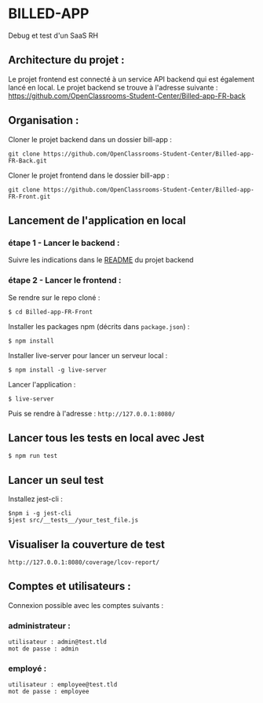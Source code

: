 # BILLED-APP
Debug et test d'un SaaS RH

## Architecture du projet :
Le projet frontend est connecté à un service API backend qui est également lancé en local.
Le projet backend se trouve à l'adresse suivante : https://github.com/OpenClassrooms-Student-Center/Billed-app-FR-back

## Organisation :
Cloner le projet backend dans un dossier bill-app :
```
git clone https://github.com/OpenClassrooms-Student-Center/Billed-app-FR-Back.git
```

Cloner le projet frontend dans le dossier bill-app :
```
git clone https://github.com/OpenClassrooms-Student-Center/Billed-app-FR-Front.git
```

## Lancement de  l'application en local

### étape 1 - Lancer le backend :

Suivre les indications dans le [README](https://github.com/OpenClassrooms-Student-Center/Billed-app-FR-back#readme) du projet backend 

### étape 2 - Lancer le frontend :

Se rendre sur le repo cloné :
```
$ cd Billed-app-FR-Front
```

Installer les packages npm (décrits dans `package.json`) :
```
$ npm install
```

Installer live-server pour lancer un serveur local :
```
$ npm install -g live-server
```

Lancer l'application :
```
$ live-server
```

Puis se rendre à l'adresse : `http://127.0.0.1:8080/`


## Lancer tous les tests en local avec Jest

```
$ npm run test
```

## Lancer un seul test

Installez jest-cli :

```
$npm i -g jest-cli
$jest src/__tests__/your_test_file.js
```

## Visualiser la couverture de test

`http://127.0.0.1:8080/coverage/lcov-report/`

## Comptes et utilisateurs :

Connexion possible avec les comptes suivants :

### administrateur : 
```
utilisateur : admin@test.tld 
mot de passe : admin
```
### employé :
```
utilisateur : employee@test.tld
mot de passe : employee
```
